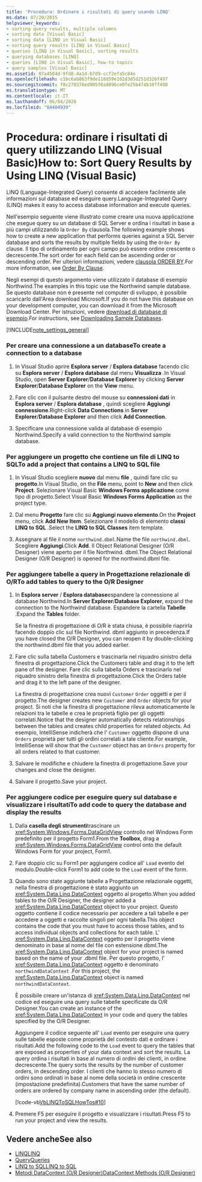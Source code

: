 ```yaml
---
title: 'Procedura: Ordinare i risultati di query usando LINQ'
ms.date: 07/20/2015
helpviewer_keywords:
- sorting query results, multiple columns
- sorting data [Visual Basic]
- sorting data [LINQ in Visual Basic]
- sorting query results [LINQ in Visual Basic]
- queries [LINQ in Visual Basic], sorting results
- querying databases [LINQ]
- queries [LINQ in Visual Basic], how-to topics
- query samples [Visual Basic]
ms.assetid: 07a4584d-9fd8-4a1d-b7d9-ccf2efa5c84e
ms.openlocfilehash: c1bc6ab863f9de118d59e102d3d5d251d326f497
ms.sourcegitcommit: f8c270376ed905f6a8896ce0fe25b4f4b38ff498
ms.translationtype: MT
ms.contentlocale: it-IT
ms.lasthandoff: 06/04/2020
ms.locfileid: "84404939"
---
```

# <a name="how-to-sort-query-results-by-using-linq-visual-basic"></a><span data-ttu-id="fcfef-102">Procedura: ordinare i risultati di query utilizzando LINQ (Visual Basic)</span><span class="sxs-lookup"><span data-stu-id="fcfef-102">How to: Sort Query Results by Using LINQ (Visual Basic)</span></span>
<span data-ttu-id="fcfef-103">LINQ (Language-Integrated Query) consente di accedere facilmente alle informazioni sul database ed eseguire query.</span><span class="sxs-lookup"><span data-stu-id="fcfef-103">Language-Integrated Query (LINQ) makes it easy to access database information and execute queries.</span></span>  
  
 <span data-ttu-id="fcfef-104">Nell'esempio seguente viene illustrato come creare una nuova applicazione che esegue query su un database di SQL Server e ordina i risultati in base a più campi utilizzando la `Order By` clausola.</span><span class="sxs-lookup"><span data-stu-id="fcfef-104">The following example shows how to create a new application that performs queries against a SQL Server database and sorts the results by multiple fields by using the `Order By` clause.</span></span> <span data-ttu-id="fcfef-105">Il tipo di ordinamento per ogni campo può essere ordine crescente o decrescente.</span><span class="sxs-lookup"><span data-stu-id="fcfef-105">The sort order for each field can be ascending order or descending order.</span></span> <span data-ttu-id="fcfef-106">Per ulteriori informazioni, vedere [clausola ORDER BY](../../../language-reference/queries/order-by-clause.md).</span><span class="sxs-lookup"><span data-stu-id="fcfef-106">For more information, see [Order By Clause](../../../language-reference/queries/order-by-clause.md).</span></span>  
  
 <span data-ttu-id="fcfef-107">Negli esempi di questo argomento viene utilizzato il database di esempio Northwind.</span><span class="sxs-lookup"><span data-stu-id="fcfef-107">The examples in this topic use the Northwind sample database.</span></span> <span data-ttu-id="fcfef-108">Se questo database non è presente nel computer di sviluppo, è possibile scaricarlo dall'Area download Microsoft.</span><span class="sxs-lookup"><span data-stu-id="fcfef-108">If you do not have this database on your development computer, you can download it from the Microsoft Download Center.</span></span> <span data-ttu-id="fcfef-109">Per istruzioni, vedere [download di database di esempio](../../../../framework/data/adonet/sql/linq/downloading-sample-databases.md).</span><span class="sxs-lookup"><span data-stu-id="fcfef-109">For instructions, see [Downloading Sample Databases](../../../../framework/data/adonet/sql/linq/downloading-sample-databases.md).</span></span>  
  
[!INCLUDE[note_settings_general](~/includes/note-settings-general-md.md)]  
  
### <a name="to-create-a-connection-to-a-database"></a><span data-ttu-id="fcfef-110">Per creare una connessione a un database</span><span class="sxs-lookup"><span data-stu-id="fcfef-110">To create a connection to a database</span></span>  
  
1. <span data-ttu-id="fcfef-111">In Visual Studio aprire **Esplora server** / **Esplora database** facendo clic su **Esplora server** / **Esplora database** dal menu **Visualizza** .</span><span class="sxs-lookup"><span data-stu-id="fcfef-111">In Visual Studio, open **Server Explorer**/**Database Explorer** by clicking **Server Explorer**/**Database Explorer** on the **View** menu.</span></span>  
  
2. <span data-ttu-id="fcfef-112">Fare clic con il pulsante destro del mouse su **connessioni dati** in **Esplora server** / **Esplora database** , quindi scegliere **Aggiungi connessione**.</span><span class="sxs-lookup"><span data-stu-id="fcfef-112">Right-click **Data Connections** in **Server Explorer**/**Database Explorer** and then click **Add Connection**.</span></span>  
  
3. <span data-ttu-id="fcfef-113">Specificare una connessione valida al database di esempio Northwind.</span><span class="sxs-lookup"><span data-stu-id="fcfef-113">Specify a valid connection to the Northwind sample database.</span></span>  
  
### <a name="to-add-a-project-that-contains-a-linq-to-sql-file"></a><span data-ttu-id="fcfef-114">Per aggiungere un progetto che contiene un file di LINQ to SQL</span><span class="sxs-lookup"><span data-stu-id="fcfef-114">To add a project that contains a LINQ to SQL file</span></span>  
  
1. <span data-ttu-id="fcfef-115">In Visual Studio scegliere **nuovo** dal menu **file** , quindi fare clic su **progetto**.</span><span class="sxs-lookup"><span data-stu-id="fcfef-115">In Visual Studio, on the **File** menu, point to **New** and then click **Project**.</span></span> <span data-ttu-id="fcfef-116">Selezionare Visual Basic **Windows Forms applicazione** come tipo di progetto.</span><span class="sxs-lookup"><span data-stu-id="fcfef-116">Select Visual Basic **Windows Forms Application** as the project type.</span></span>  
  
2. <span data-ttu-id="fcfef-117">Dal menu **Progetto** fare clic su **Aggiungi nuovo elemento**.</span><span class="sxs-lookup"><span data-stu-id="fcfef-117">On the **Project** menu, click **Add New Item**.</span></span> <span data-ttu-id="fcfef-118">Selezionare il modello di elemento **classi LINQ to SQL** .</span><span class="sxs-lookup"><span data-stu-id="fcfef-118">Select the **LINQ to SQL Classes** item template.</span></span>  
  
3. <span data-ttu-id="fcfef-119">Assegnare al file il nome `northwind.dbml`.</span><span class="sxs-lookup"><span data-stu-id="fcfef-119">Name the file `northwind.dbml`.</span></span> <span data-ttu-id="fcfef-120">Scegliere **Aggiungi**.</span><span class="sxs-lookup"><span data-stu-id="fcfef-120">Click **Add**.</span></span> <span data-ttu-id="fcfef-121">Il Object Relational Designer (O/R Designer) viene aperto per il file Northwind. dbml.</span><span class="sxs-lookup"><span data-stu-id="fcfef-121">The Object Relational Designer (O/R Designer) is opened for the northwind.dbml file.</span></span>  
  
### <a name="to-add-tables-to-query-to-the-or-designer"></a><span data-ttu-id="fcfef-122">Per aggiungere tabelle a query in Progettazione relazionale di O/R</span><span class="sxs-lookup"><span data-stu-id="fcfef-122">To add tables to query to the O/R Designer</span></span>  
  
1. <span data-ttu-id="fcfef-123">In **Esplora server** / **Esplora database**espandere la connessione al database Northwind.</span><span class="sxs-lookup"><span data-stu-id="fcfef-123">In **Server Explorer**/**Database Explorer**, expand the connection to the Northwind database.</span></span> <span data-ttu-id="fcfef-124">Espandere la cartella **Tabelle** .</span><span class="sxs-lookup"><span data-stu-id="fcfef-124">Expand the **Tables** folder.</span></span>  
  
     <span data-ttu-id="fcfef-125">Se la finestra di progettazione di O/R è stata chiusa, è possibile riaprirla facendo doppio clic sul file Northwind. dbml aggiunto in precedenza.</span><span class="sxs-lookup"><span data-stu-id="fcfef-125">If you have closed the O/R Designer, you can reopen it by double-clicking the northwind.dbml file that you added earlier.</span></span>  
  
2. <span data-ttu-id="fcfef-126">Fare clic sulla tabella Customers e trascinarla nel riquadro sinistro della finestra di progettazione.</span><span class="sxs-lookup"><span data-stu-id="fcfef-126">Click the Customers table and drag it to the left pane of the designer.</span></span> <span data-ttu-id="fcfef-127">Fare clic sulla tabella Orders e trascinarlo nel riquadro sinistro della finestra di progettazione.</span><span class="sxs-lookup"><span data-stu-id="fcfef-127">Click the Orders table and drag it to the left pane of the designer.</span></span>  
  
     <span data-ttu-id="fcfef-128">La finestra di progettazione crea nuovi `Customer` `Order` oggetti e per il progetto.</span><span class="sxs-lookup"><span data-stu-id="fcfef-128">The designer creates new `Customer` and `Order` objects for your project.</span></span> <span data-ttu-id="fcfef-129">Si noti che la finestra di progettazione rileva automaticamente le relazioni tra le tabelle e crea le proprietà figlio per gli oggetti correlati.</span><span class="sxs-lookup"><span data-stu-id="fcfef-129">Notice that the designer automatically detects relationships between the tables and creates child properties for related objects.</span></span> <span data-ttu-id="fcfef-130">Ad esempio, IntelliSense indicherà che l' `Customer` oggetto dispone di una `Orders` proprietà per tutti gli ordini correlati a tale cliente.</span><span class="sxs-lookup"><span data-stu-id="fcfef-130">For example, IntelliSense will show that the `Customer` object has an `Orders` property for all orders related to that customer.</span></span>  
  
3. <span data-ttu-id="fcfef-131">Salvare le modifiche e chiudere la finestra di progettazione.</span><span class="sxs-lookup"><span data-stu-id="fcfef-131">Save your changes and close the designer.</span></span>  
  
4. <span data-ttu-id="fcfef-132">Salvare il progetto.</span><span class="sxs-lookup"><span data-stu-id="fcfef-132">Save your project.</span></span>  
  
### <a name="to-add-code-to-query-the-database-and-display-the-results"></a><span data-ttu-id="fcfef-133">Per aggiungere codice per eseguire query sul database e visualizzare i risultati</span><span class="sxs-lookup"><span data-stu-id="fcfef-133">To add code to query the database and display the results</span></span>  
  
1. <span data-ttu-id="fcfef-134">Dalla **casella degli strumenti**trascinare un <xref:System.Windows.Forms.DataGridView> controllo nel Windows Form predefinito per il progetto Form1.</span><span class="sxs-lookup"><span data-stu-id="fcfef-134">From the **Toolbox**, drag a <xref:System.Windows.Forms.DataGridView> control onto the default Windows Form for your project, Form1.</span></span>  
  
2. <span data-ttu-id="fcfef-135">Fare doppio clic su Form1 per aggiungere codice all' `Load` evento del modulo.</span><span class="sxs-lookup"><span data-stu-id="fcfef-135">Double-click Form1 to add code to the `Load` event of the form.</span></span>  
  
3. <span data-ttu-id="fcfef-136">Quando sono state aggiunte tabelle a Progettazione relazionale oggetti, nella finestra di progettazione è stato aggiunto un <xref:System.Data.Linq.DataContext> oggetto al progetto.</span><span class="sxs-lookup"><span data-stu-id="fcfef-136">When you added tables to the O/R Designer, the designer added a <xref:System.Data.Linq.DataContext> object to your project.</span></span> <span data-ttu-id="fcfef-137">Questo oggetto contiene il codice necessario per accedere a tali tabelle e per accedere a oggetti e raccolte singoli per ogni tabella.</span><span class="sxs-lookup"><span data-stu-id="fcfef-137">This object contains the code that you must have to access those tables, and to access individual objects and collections for each table.</span></span> <span data-ttu-id="fcfef-138">L' <xref:System.Data.Linq.DataContext> oggetto per il progetto viene denominato in base al nome del file con estensione dbml.</span><span class="sxs-lookup"><span data-stu-id="fcfef-138">The <xref:System.Data.Linq.DataContext> object for your project is named based on the name of your .dbml file.</span></span> <span data-ttu-id="fcfef-139">Per questo progetto, l' <xref:System.Data.Linq.DataContext> oggetto è denominato `northwindDataContext` .</span><span class="sxs-lookup"><span data-stu-id="fcfef-139">For this project, the <xref:System.Data.Linq.DataContext> object is named `northwindDataContext`.</span></span>  
  
     <span data-ttu-id="fcfef-140">È possibile creare un'istanza di <xref:System.Data.Linq.DataContext> nel codice ed eseguire una query sulle tabelle specificate da O/R Designer.</span><span class="sxs-lookup"><span data-stu-id="fcfef-140">You can create an instance of the <xref:System.Data.Linq.DataContext> in your code and query the tables specified by the O/R Designer.</span></span>  
  
     <span data-ttu-id="fcfef-141">Aggiungere il codice seguente all' `Load` evento per eseguire una query sulle tabelle esposte come proprietà del contesto dati e ordinare i risultati.</span><span class="sxs-lookup"><span data-stu-id="fcfef-141">Add the following code to the `Load` event to query the tables that are exposed as properties of your data context and sort the results.</span></span> <span data-ttu-id="fcfef-142">La query ordina i risultati in base al numero di ordini dei clienti, in ordine decrescente.</span><span class="sxs-lookup"><span data-stu-id="fcfef-142">The query sorts the results by the number of customer orders, in descending order.</span></span> <span data-ttu-id="fcfef-143">I clienti che hanno lo stesso numero di ordini sono ordinati in base al nome della società in ordine crescente (impostazione predefinita).</span><span class="sxs-lookup"><span data-stu-id="fcfef-143">Customers that have the same number of orders are ordered by company name in ascending order (the default).</span></span>  
  
     [!code-vb[VbLINQToSQLHowTos#10](~/samples/snippets/visualbasic/VS_Snippets_VBCSharp/VbLINQtoSQLHowTos/VB/Form4.vb#10)]  
  
4. <span data-ttu-id="fcfef-144">Premere F5 per eseguire il progetto e visualizzare i risultati.</span><span class="sxs-lookup"><span data-stu-id="fcfef-144">Press F5 to run your project and view the results.</span></span>  
  
## <a name="see-also"></a><span data-ttu-id="fcfef-145">Vedere anche</span><span class="sxs-lookup"><span data-stu-id="fcfef-145">See also</span></span>

- [<span data-ttu-id="fcfef-146">LINQ</span><span class="sxs-lookup"><span data-stu-id="fcfef-146">LINQ</span></span>](index.md)
- [<span data-ttu-id="fcfef-147">Query</span><span class="sxs-lookup"><span data-stu-id="fcfef-147">Queries</span></span>](../../../language-reference/queries/index.md)
- [<span data-ttu-id="fcfef-148">LINQ to SQL</span><span class="sxs-lookup"><span data-stu-id="fcfef-148">LINQ to SQL</span></span>](../../../../framework/data/adonet/sql/linq/index.md)
- [<span data-ttu-id="fcfef-149">Metodi DataContext (O/R Designer)</span><span class="sxs-lookup"><span data-stu-id="fcfef-149">DataContext Methods (O/R Designer)</span></span>](/visualstudio/data-tools/datacontext-methods-o-r-designer)
